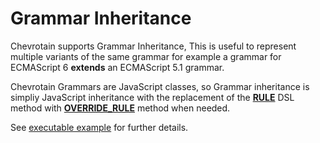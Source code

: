 # Grammar Inheritance

Chevrotain supports Grammar Inheritance, This is useful to represent multiple variants of the same grammar
for example a grammar for ECMAScript 6 **extends** an ECMAScript 5.1 grammar.

Chevrotain Grammars are JavaScript classes, so Grammar inheritance is simpliy JavaScript inheritance
with the replacement of the [**RULE**](https://sap.github.io/chevrotain/documentation/4_2_0/classes/parser.html#rule)
DSL method with [**OVERRIDE_RULE**](https://sap.github.io/chevrotain/documentation/4_2_0/classes/parser.html#override_rule) method when needed.

See [executable example](https://github.com/SAP/chevrotain/tree/master/examples/parser/inheritance)
for further details.
